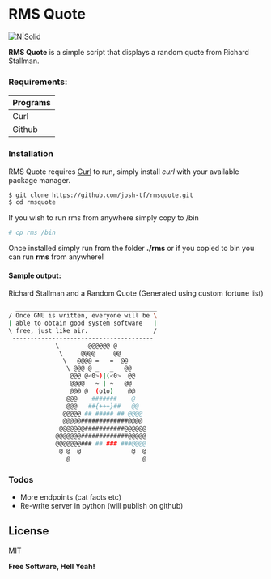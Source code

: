 # RMS Quote

[![N|Solid](https://cldup.com/dTxpPi9lDf.thumb.png)](https://nodesource.com/products/nsolid)

**RMS Quote** is a simple script that displays a random quote from Richard Stallman.

### Requirements:
| Programs |
| ------ |
| Curl | 
| Github |

### Installation

RMS Quote requires [Curl](https://curl.haxx.se/) to run, simply install *curl* with your available package manager.

```sh
$ git clone https://github.com/josh-tf/rmsquote.git
$ cd rmsquote
```

If you wish to run rms from anywhere simply copy to /bin
```sh
# cp rms /bin
```
Once installed simply run from the folder **./rms** or if you copied to bin you can run **rms** from anywhere!

#### Sample output: 
Richard Stallman and a Random Quote (Generated using custom fortune list)
```sh
  _______________________________________
/ Once GNU is written, everyone will be \
| able to obtain good system software   |
\ free, just like air.                  /
 ---------------------------------------
             \        @@@@@@ @
              \     @@@@     @@
               \   @@@@ =   =  @@ 
                \ @@@ @ _   _   @@ 
                 @@@ @<0>)|(<0>  @@ 
                 @@@@   ~ | ~   @@
                 @@@ @  (o1o)    @@
                @@@    #######    @
                @@@   ##{+++}##   @@
               @@@@@ ## ##### ## @@@@
               @@@@@#############@@@@
              @@@@@@@###########@@@@@@
             @@@@@@@#############@@@@@
             @@@@@@@### ## ### ###@@@@
              @ @  @              @  @
                @                    @

```
### Todos

 - More endpoints (cat facts etc)
 - Re-write server in python (will publish on github)

License
----

MIT


**Free Software, Hell Yeah!**
